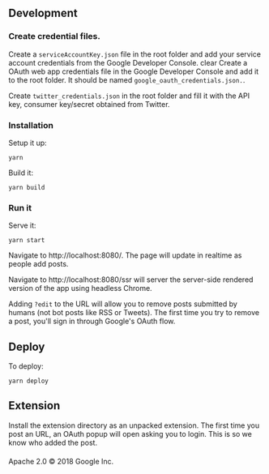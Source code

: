 ## Development

### Create credential files.

Create a `serviceAccountKey.json` file in the root folder and add your service
account credentials from the Google Developer Console.
clear
Create a OAuth web app credentials file in the Google Developer Console and
add it to the root folder. It should be named `google_oauth_credentials.json.`.

Create `twitter_credentials.json` in the root folder and fill it with the API
key, consumer key/secret obtained from Twitter.

### Installation

Setup it up:

```
yarn
```

Build it:

```
yarn build
```

### Run it

Serve it:

```
yarn start
```

Navigate to http://localhost:8080/. The page will update in realtime as people
add posts.

Navigate to http://localhost:8080/ssr will server the server-side rendered version of the app
using headless Chrome.

Adding `?edit` to the URL will allow you to remove posts submitted by humans (not bot posts like
RSS or Tweets). The first time you try to remove a post, you'll sign in through Google's OAuth flow.

## Deploy

To deploy:

```
yarn deploy
```

## Extension

Install the extension directory as an unpacked extension. The first time you
post an URL, an OAuth popup will open asking you to login. This is so we know
who added the post.

####

Apache 2.0 © 2018 Google Inc.
